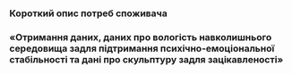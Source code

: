 ### Короткий опис потреб споживача
### «Отримання даних, даних про вологість навколишнього середовища задля підтримання психічно-емоціональної стабільності та дані про скульптуру задля зацікавленості»
